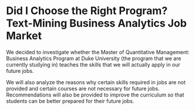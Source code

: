 # Did I Choose the Right Program? Text-Mining Business Analytics Job Market
We decided to investigate whether the Master of Quantitative Management: Business Analytics Program at Duke University (the program that we are currently studying in) teaches the skills that we will actually apply in our future jobs.  

We will also analyze the reasons why certain skills required in jobs are not provided and certain courses are not necessary for future jobs. Recommendations will also be provided to improve the curriculum so that students can be better prepared for their future jobs.
